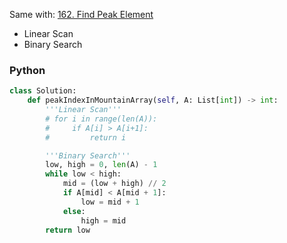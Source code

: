 Same with: [162. Find Peak Element](https://leetcode.com/problems/find-peak-element/)
- Linear Scan
- Binary Search

### Python
```python
class Solution:
    def peakIndexInMountainArray(self, A: List[int]) -> int:
        '''Linear Scan'''
        # for i in range(len(A)):
        #     if A[i] > A[i+1]:
        #         return i

        '''Binary Search'''
        low, high = 0, len(A) - 1
        while low < high:
            mid = (low + high) // 2            
            if A[mid] < A[mid + 1]:
                low = mid + 1
            else:
                high = mid
        return low
```
